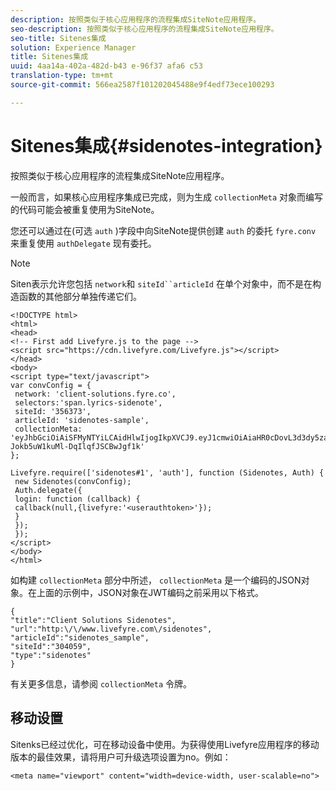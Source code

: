```yaml
---
description: 按照类似于核心应用程序的流程集成SiteNote应用程序。
seo-description: 按照类似于核心应用程序的流程集成SiteNote应用程序。
seo-title: Sitenes集成
solution: Experience Manager
title: Sitenes集成
uuid: 4aa14a-402a-482d-b43 e-96f37 afa6 c53
translation-type: tm+mt
source-git-commit: 566ea2587f101202045488e9f4edf73ece100293

---
```



# Sitenes集成{#sidenotes-integration}

按照类似于核心应用程序的流程集成SiteNote应用程序。

一般而言，如果核心应用程序集成已完成，则为生成 `collectionMeta` 对象而编写的代码可能会被重复使用为SiteNote。

您还可以通过在(可选 `auth` )字段中向SiteNote提供创建 `auth` 的委托 `fyre.conv` 来重复使用 `authDelegate` 现有委托。

>[!NOTE]
>
>Siten表示允许您包括 `network`和 `siteId``articleId` 在单个对象中，而不是在构造函数的其他部分单独传递它们。

```
<!DOCTYPE html> 
<html> 
<head> 
<!-- First add Livefyre.js to the page --> 
<script src="https://cdn.livefyre.com/Livefyre.js"></script> 
</head> 
<body> 
<script type="text/javascript"> 
var convConfig = { 
 network: 'client-solutions.fyre.co', 
 selectors:'span.lyrics-sidenote', 
 siteId: '356373', 
 articleId: 'sidenotes-sample', 
 collectionMeta: 'eyJhbGciOiAiSFMyNTYiLCAidHlwIjogIkpXVCJ9.eyJ1cmwiOiAiaHR0cDovL3d3dy5zaWRlbm90ZXMtZGVtby5jb20vbHlyaWNzIiwgInNpdGVJZCI6ICIzMDQwNTkiLCAidHlwZSI6ICJzaWRlbm90ZXMiLCAiYXJ0aWNsZUlkIjogInNpZGVub3Rlc19zYW1wbGUiLCAidGl0bGUiOiAiQ2xpZW50IFNvbHV0aW9ucyBTaWRlbm90ZXMifQ.2gxnsM0TS8dfp-Jokb5uW1kuMl-DqIlqfJSCBwJgf1k' 
}; 
  
Livefyre.require(['sidenotes#1', 'auth'], function (Sidenotes, Auth) { 
 new Sidenotes(convConfig); 
 Auth.delegate({ 
 login: function (callback) { 
 callback(null,{livefyre:'<userauthtoken>'}); 
 } 
 }); 
 }); 
</script> 
</body> 
</html>
```

如构建 `collectionMeta` 部分中所述， `collectionMeta` 是一个编码的JSON对象。在上面的示例中，JSON对象在JWT编码之前采用以下格式。

```
{ 
"title":"Client Solutions Sidenotes", 
"url":"http:\/\/www.livefyre.com\/sidenotes", 
"articleId":"sidenotes_sample", 
"siteId":"304059", 
"type":"sidenotes" 
}
```

有关更多信息，请参阅 `collectionMeta` 令牌。

## 移动设置

Sitenks已经过优化，可在移动设备中使用。为获得使用Livefyre应用程序的移动版本的最佳效果，请将用户可升级选项设置为no。例如：

```
<meta name="viewport" content="width=device-width, user-scalable=no">
```
